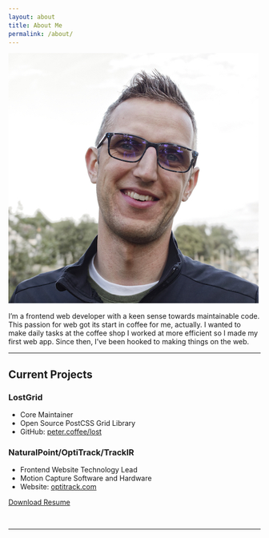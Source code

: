 ```yaml
---
layout: about
title: About Me
permalink: /about/
---
```


<img class="col one right" src="/img/2016_square_sm.jpg">

I’m a frontend web developer with a keen sense towards maintainable code. This passion for web got its start in coffee for me, actually. I wanted to make daily tasks at the coffee shop I worked at more efficient so I made my first web app. Since then, I’ve been hooked to making things on the web.

---

## Current Projects

### LostGrid
* Core Maintainer
* Open Source PostCSS Grid Library
* GitHub: [peter.coffee/lost](http://peter.coffee/lost)

### NaturalPoint/OptiTrack/TrackIR
* Frontend Website Technology Lead
* Motion Capture Software and Hardware
* Website: [optitrack.com](http://optitrack.com)


[Download Resume](/static/peter_ramsing_resume.pdf)


<br/>
<hr/>
<br/>
<span class="contacticon center">
	<a href="mailto:hi@peterramsing.com"><i class="fa fa-envelope-square"></i></a>
	<a href="https://github.com/peterramsing"><i class="fa fa-github-square"></i></a>
	<a href="https://linkedin.com/in/peterramsing"><i class="fa fa-linkedin-square"></i></a>
	<a href="http://instagram.com/peterramsing"><i class="fa fa-instagram"></i></a>
	<a href="https://twitter.com/peterramsing"><i class="fa fa-twitter-square"></i></a>
</span>

